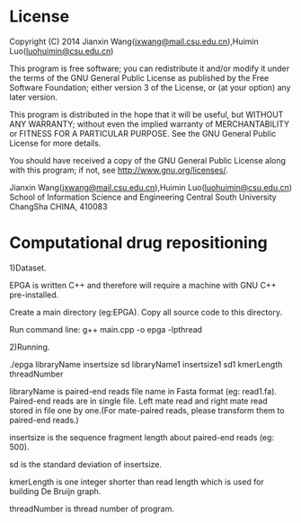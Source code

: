 License
=========

Copyright (C) 2014 Jianxin Wang(jxwang@mail.csu.edu.cn),Huimin Luo(luohuimin@csu.edu.cn)

This program is free software; you can redistribute it and/or
modify it under the terms of the GNU General Public License
as published by the Free Software Foundation; either version 3
of the License, or (at your option) any later version.

This program is distributed in the hope that it will be useful,
but WITHOUT ANY WARRANTY; without even the implied warranty of
MERCHANTABILITY or FITNESS FOR A PARTICULAR PURPOSE.  See the
GNU General Public License for more details.

You should have received a copy of the GNU General Public License
along with this program; if not, see <http://www.gnu.org/licenses/>.

Jianxin Wang(jxwang@mail.csu.edu.cn),Huimin Luo(luohuimin@csu.edu.cn)
School of Information Science and Engineering
Central South University
ChangSha
CHINA, 410083


Computational drug repositioning
=================


1)Dataset.

EPGA is written C++ and therefore will require a machine with GNU C++ pre-installed.

Create a main directory (eg:EPGA). Copy all source code to this directory.

Run command line: g++ main.cpp -o epga -lpthread

2)Running.

./epga libraryName insertsize sd libraryName1 insertsize1 sd1 kmerLength threadNumber

libraryName is paired-end reads file name in Fasta format (eg: read1.fa). Paired-end reads are in single file. Left mate read and right mate read stored in file one by one.(For mate-paired reads, please transform them to paired-end reads.)

insertsize is the sequence fragment length about paired-end reads (eg: 500).

sd is the standard deviation of insertsize.

kmerLength is one integer shorter than read length which is used for building De Bruijn graph.

threadNumber is thread number of program.

